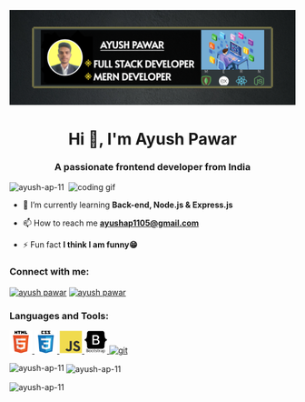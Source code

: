 ![logo](ayush-pawar-m.mk-and-co-an.png)

<h1 align="center">Hi 👋, I'm Ayush Pawar</h1>
<h3 align="center">A passionate frontend developer from India</h3>

<img border-radius:1rem align="right" alt="coding gif" width="400px" src="https://camo.githubusercontent.com/20ba1b87416f6e74a4debebec7a695504eec286a3a0a082f8cc6063ab1353dbe/68747470733a2f2f6d69726f2e6d656469756d2e636f6d2f6d61782f313430302f302a4647443642557a7a5a7331564a4c75592e676966">

<p align="left"> <img src="https://komarev.com/ghpvc/?username=ayush-ap-11&label=Profile%20views&color=0e75b6&style=flat" alt="ayush-ap-11" /> </p>

- 🌱 I’m currently learning **Back-end, Node.js & Express.js**

- 📫 How to reach me **ayushap1105@gmail.com**

- ⚡ Fun fact **I think I am funny😁**

<h3 align="left">Connect with me:</h3>
<p align="left">
<a href="https://linkedin.com/in/ayush pawar" target="blank"><img align="center" src="https://raw.githubusercontent.com/rahuldkjain/github-profile-readme-generator/master/src/images/icons/Social/linked-in-alt.svg" alt="ayush pawar" height="30" width="40" /></a>
<a href="https://fb.com/ayush pawar" target="blank"><img align="center" src="https://raw.githubusercontent.com/rahuldkjain/github-profile-readme-generator/master/src/images/icons/Social/facebook.svg" alt="ayush pawar" height="30" width="40" /></a>
</p>

<h3 align="left">Languages and Tools:</h3>
<p align="left"> <a href="https://www.w3.org/html/" target="_blank" rel="noreferrer"> <img src="https://raw.githubusercontent.com/devicons/devicon/master/icons/html5/html5-original-wordmark.svg" alt="html5" width="40" height="40"/> </a>  <a href="https://www.w3schools.com/css/" target="_blank" rel="noreferrer"> <img src="https://raw.githubusercontent.com/devicons/devicon/master/icons/css3/css3-original-wordmark.svg" alt="css3" width="40" height="40"/> </a>  <a href="https://developer.mozilla.org/en-US/docs/Web/JavaScript" target="_blank" rel="noreferrer"> <img src="https://raw.githubusercontent.com/devicons/devicon/master/icons/javascript/javascript-original.svg" alt="javascript" width="40" height="40"/> </a>   <a href="https://getbootstrap.com" target="_blank" rel="noreferrer"> <img src="https://raw.githubusercontent.com/devicons/devicon/master/icons/bootstrap/bootstrap-plain-wordmark.svg" alt="bootstrap" width="40" height="40"/> </a> <a href="https://git-scm.com/" target="_blank" rel="noreferrer"> <img src="https://www.vectorlogo.zone/logos/git-scm/git-scm-icon.svg" alt="git" width="40" height="40"/> </a>  </p>

<p><img align="left" src="https://github-readme-stats.vercel.app/api/top-langs?username=ayush-ap-11&show_icons=true&locale=en&layout=compact" alt="ayush-ap-11" /></p>

<p>&nbsp;<img align="center" src="https://github-readme-stats.vercel.app/api?username=ayush-ap-11&show_icons=true&locale=en" alt="ayush-ap-11" /></p>

<p><img align="center" src="https://github-readme-streak-stats.herokuapp.com/?user=ayush-ap-11&" alt="ayush-ap-11" /></p>
